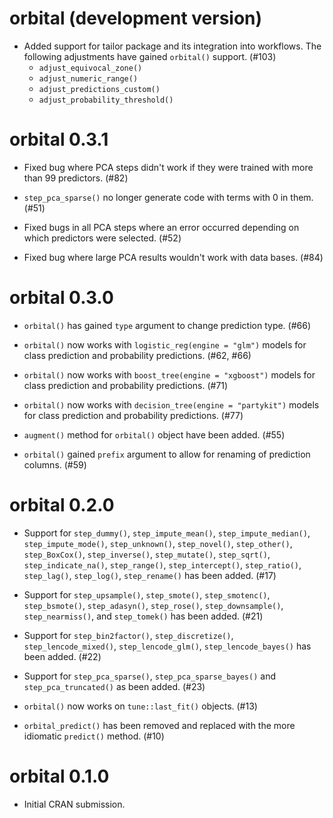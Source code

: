 # orbital (development version)

* Added support for tailor package and its integration into workflows. The following adjustments have gained `orbital()` support. (#103)
    - `adjust_equivocal_zone()`
    - `adjust_numeric_range()`
    - `adjust_predictions_custom()`
    - `adjust_probability_threshold()`

# orbital 0.3.1

* Fixed bug where PCA steps didn't work if they were trained with more than 99 predictors. (#82)

* `step_pca_sparse()` no longer generate code with terms with 0 in them. (#51)

* Fixed bugs in all PCA steps where an error occurred depending on which predictors were selected. (#52)

* Fixed bug where large PCA results wouldn't work with data bases. (#84)

# orbital 0.3.0

* `orbital()` has gained `type` argument to change prediction type. (#66)

* `orbital()` now works with `logistic_reg(engine = "glm")` models for class prediction and probability predictions. (#62, #66)

* `orbital()` now works with `boost_tree(engine = "xgboost")` models for class prediction and probability predictions. (#71)

* `orbital()` now works with `decision_tree(engine = "partykit")` models for class prediction and probability predictions. (#77)

* `augment()` method for `orbital()` object have been added. (#55)

* `orbital()` gained `prefix` argument to allow for renaming of prediction columns. (#59)

# orbital 0.2.0

* Support for `step_dummy()`,  `step_impute_mean()`, `step_impute_median()`, `step_impute_mode()`,  `step_unknown()`, `step_novel()`, `step_other()`, `step_BoxCox()`, `step_inverse()`, `step_mutate()`, `step_sqrt()`, `step_indicate_na()`, `step_range()`, `step_intercept()`, `step_ratio()`, `step_lag()`, `step_log()`, `step_rename()` has been added. (#17)

* Support for `step_upsample()`, `step_smote()`, `step_smotenc()`, `step_bsmote()`, `step_adasyn()`, `step_rose()`, `step_downsample()`, `step_nearmiss()`, and `step_tomek()` has been added. (#21)

* Support for `step_bin2factor()`, `step_discretize()`, `step_lencode_mixed()`, `step_lencode_glm()`, `step_lencode_bayes()` has been added. (#22)

* Support for `step_pca_sparse()`, `step_pca_sparse_bayes()` and `step_pca_truncated()` as been added. (#23)

* `orbital()` now works on `tune::last_fit()` objects. (#13)

* `orbital_predict()` has been removed and replaced with the more idiomatic `predict()` method. (#10)

# orbital 0.1.0

* Initial CRAN submission.
